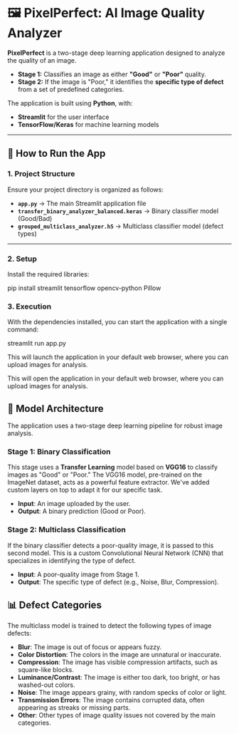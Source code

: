 # 🖼️ PixelPerfect: AI Image Quality Analyzer

**PixelPerfect** is a two-stage deep learning application designed to analyze the quality of an image.  

- **Stage 1:** Classifies an image as either **"Good"** or **"Poor"** quality.  
- **Stage 2:** If the image is "Poor," it identifies the **specific type of defect** from a set of predefined categories.  

The application is built using **Python**, with:  
- **Streamlit** for the user interface  
- **TensorFlow/Keras** for machine learning models  

---

## 🚀 How to Run the App

### 1. Project Structure
Ensure your project directory is organized as follows:
- **`app.py`** → The main Streamlit application file  
- **`transfer_binary_analyzer_balanced.keras`** → Binary classifier model (Good/Bad)  
- **`grouped_multiclass_analyzer.h5`** → Multiclass classifier model (defect types)  

---

### 2. Setup
Install the required libraries:

pip install streamlit tensorflow opencv-python Pillow



### 3. Execution

With the dependencies installed, you can start the application with a single command:

streamlit run app.py


This will launch the application in your default web browser, where you can upload images for analysis.

This will open the application in your default web browser, where you can upload images for analysis.

## 🧠 Model Architecture

The application uses a two-stage deep learning pipeline for robust image analysis.

### **Stage 1: Binary Classification**

This stage uses a **Transfer Learning** model based on **VGG16** to classify images as "Good" or "Poor." The VGG16 model, pre-trained on the ImageNet dataset, acts as a powerful feature extractor. We've added custom layers on top to adapt it for our specific task.

* **Input**: An image uploaded by the user.
* **Output**: A binary prediction (Good or Poor).

### **Stage 2: Multiclass Classification**

If the binary classifier detects a poor-quality image, it is passed to this second model. This is a custom Convolutional Neural Network (CNN) that specializes in identifying the type of defect.

* **Input**: A poor-quality image from Stage 1.
* **Output**: The specific type of defect (e.g., Noise, Blur, Compression).

## 📊 Defect Categories

The multiclass model is trained to detect the following types of image defects:

* **Blur**: The image is out of focus or appears fuzzy.
* **Color Distortion**: The colors in the image are unnatural or inaccurate.
* **Compression**: The image has visible compression artifacts, such as square-like blocks.
* **Luminance/Contrast**: The image is either too dark, too bright, or has washed-out colors.
* **Noise**: The image appears grainy, with random specks of color or light.
* **Transmission Errors**: The image contains corrupted data, often appearing as streaks or missing parts.
* **Other**: Other types of image quality issues not covered by the main categories.
